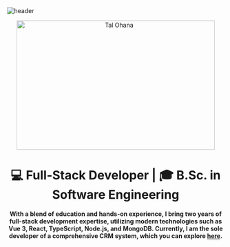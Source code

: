 <div style="background-image: url('https://raw.githubusercontent.com/talohana55/blood-bank/main/imageBio.jpg');">



  <img src="https://capsule-render.vercel.app/api?type=wave&color=gradient&height=200&section=header&text=Hi+👋,+I'm+Tal&fontSize=70" alt="header">

  <p align="center">
    <img width="460" height="300" src="https://raw.githubusercontent.com/yourusername/yourrepository/main/profilepicture.jpg" alt="Tal Ohana">
  </p>

  <h1 align="center">💻 Full-Stack Developer | 🎓 B.Sc. in Software Engineering</h1>

  <p align="center">
    <strong>With a blend of education and hands-on experience, I bring two years of full-stack development expertise, utilizing modern technologies such as Vue 3, React, TypeScript, Node.js, and MongoDB. Currently, I am the sole developer of a comprehensive CRM system, which you can explore <a href="https://app.getbono.com/">here</a>.</strong>
  </p>

</div>
